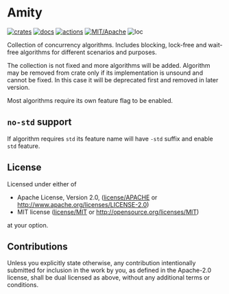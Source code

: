 # Amity

[![crates](https://img.shields.io/crates/v/amity.svg?style=for-the-badge&label=amity)](https://crates.io/crates/amity)
[![docs](https://img.shields.io/badge/docs.rs-amity-66c2a5?style=for-the-badge&labelColor=555555&logoColor=white)](https://docs.rs/amity)
[![actions](https://img.shields.io/github/actions/workflow/status/zakarumych/amity/badge.yml?branch=master&style=for-the-badge)](https://github.com/zakarumych/amity/actions/workflows/badge.yml)
[![MIT/Apache](https://img.shields.io/badge/license-MIT%2FApache-blue.svg?style=for-the-badge)](COPYING)
![loc](https://img.shields.io/tokei/lines/github/zakarumych/amity?style=for-the-badge)

Collection of concurrency algorithms.
Includes blocking, lock-free and wait-free algorithms
for different scenarios and purposes.

The collection is not fixed and more algorithms will be added.
Algorithm may be removed from crate only if its implementation is unsound and cannot be fixed.
In this case it will be deprecated first and removed in later version.

Most algorithms require its own feature flag to be enabled.

## `no-std` support

If algorithm requires `std` its feature name will have `-std` suffix and enable `std` feature.

## License

Licensed under either of

* Apache License, Version 2.0, ([license/APACHE](license/APACHE) or http://www.apache.org/licenses/LICENSE-2.0)
* MIT license ([license/MIT](license/MIT) or http://opensource.org/licenses/MIT)

at your option.

## Contributions

Unless you explicitly state otherwise, any contribution intentionally submitted for inclusion in the work by you, as defined in the Apache-2.0 license, shall be dual licensed as above, without any additional terms or conditions.
